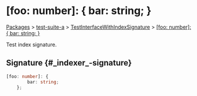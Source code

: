 # \[foo: number\]: { bar: string; }

[Packages](/) &gt; [test-suite-a](/test-suite-a) &gt; [TestInterfaceWithIndexSignature](/test-suite-a/testinterfacewithindexsignature-interface) &gt; [\[foo: number\]: { bar: string; }](/test-suite-a/testinterfacewithindexsignature-interface/_indexer_-indexsignature)

Test index signature.

## Signature {#\_indexer\_-signature}

```typescript
[foo: number]: {
        bar: string;
    };
```
